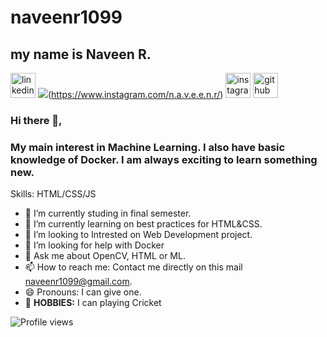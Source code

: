 # naveenr1099
## my name is Naveen R.

[<img src='https://cdn.jsdelivr.net/npm/simple-icons@3.0.1/icons/linkedin.svg' alt='linkedin' height='40'>](https://www.linkedin.com/in/https://www.linkedin.com/in/naveen-r-b28336212/)
![](instagram.png/simple-icons@3.0.1/icons)(https://www.instagram.com/n.a.v.e.e.n.r/)
[<img src='https://cdn.jsdelivr.net/npm/simple-icons@3.0.1/icons/instagram.svg' alt='instagram' height='40'>](https://www.instagram.com/n.a.v.e.e.n.r/) 
[<img src='https://cdn.jsdelivr.net/npm/simple-icons@3.0.1/icons/github.svg' alt='github' height='40'>](https://github.com/naveenr1099) 
### Hi there 👋,
### My main interest in Machine Learning. I also have basic knowledge of Docker. I am always exciting to learn something new.
Skills: HTML/CSS/JS

*  🔭 I’m currently studing in final semester.
*  🌱 I’m currently learning on best practices for HTML&CSS.
*  💭 I’m looking to Intrested on Web Development project.
*  🤔 I’m looking for help with  Docker 
*  💬 Ask me about  OpenCV, HTML or ML. 
*  📫 How to reach me: Contact me directly on this mail naveenr1099@gmail.com.
*  😄 Pronouns: I can give one.
*  🎳 **HOBBIES:** I can playing Cricket

 
 ![Profile views](https://gpvc.arturio.dev/naveenr1099) 
